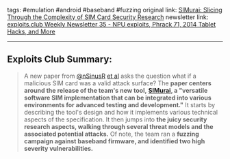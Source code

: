 tags: #emulation #android #baseband #fuzzing
original link: [SIMurai: Slicing Through the Complexity of SIM Card Security Research](https://www.usenix.org/conference/usenixsecurity24/presentation/lisowski?ref=blog.exploits.club)
newsletter link: [exploits.club Weekly Newsletter 35 - NPU exploits, Phrack 71, 2014 Tablet Hacks, and More](https://blog.exploits.club/exploits-club-weekly-newsletter-35-npu-exploits-phrack-71-2014-tablet-hacks-and-more/) 

---
## Exploits Club Summary:
> A new paper from [@nSinusR](https://x.com/nSinusR?ref=blog.exploits.club) [et al](https://x.com/nSinusR/status/1823712435959947476?ref=blog.exploits.club) asks the question what if a malicious SIM card was a valid attack surface? The **paper centers around the release of the team's new tool,** [**SIMurai**](https://github.com/tomasz-lisowski/simurai?ref=blog.exploits.club)**, a "versatile software SIM implementation that can be integrated into various environments for advanced testing and development."** It starts by describing the tool's design and how it implements various technical aspects of the specification. It then jumps into **the juicy security research aspects, walking through several threat models and the associated potential attacks.** Of note, the team ran a **fuzzing campaign against baseband firmware, and identified two high severity vulnerabilities.**